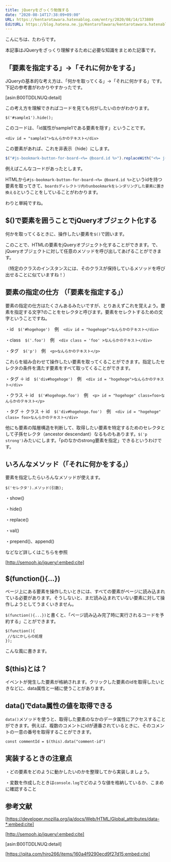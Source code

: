 ```yaml
---
title: jQueryをざっくり勉強する
date: "2020-08-14T17:38:09+09:00"
URL: https://kentarotawara.hatenablog.com/entry/2020/08/14/173809
EditURL: https://blog.hatena.ne.jp/KentaroTawara/kentarotawara.hatenablog.com/atom/entry/26006613614314449
---
```



こんにちは、たわらです。

本記事はJQueryをざっくり理解するために必要な知識をまとめた記事です。



## 「要素を指定する」→「それに何かをする」

JQueryの基本的な考え方は、「何かを取ってくる」→「それに何かする」です。下記の参考書がわかりやすかったです。


[asin:B00TDDLNUQ:detail]





この考え方を理解できればコードを見ても何がしたいのかがわかります。

```
$('#sample1').hide();
```

このコードは、「id属性がsample1である要素を隠す」ということです。

```
<div id = "sample1">なんらかのテキスト</div>
```

この要素があれば、これを非表示（hide）にします。

```javascript
$("#js-bookmark-button-for-board-<%= @board.id %>").replaceWith("<%= j(render('boards/unbookmark', board: @board)) %>");
```

例えばこんなコードがあったとします。

HTMLから`#js-bookmark-button-for-board-<%= @board.id %>`というidを持つ要素を取ってきて、`boardsディレクトリ内のunbookmarkをレンダリングした要素に置き換える`ということをしていることがわかります。

わりと単純ですね。

## $()で要素を囲うことでjQueryオブジェクト化する

何かを取ってくるときに、操作したい要素を`$()`で囲います。

このことで、HTMLの要素をjQueryオブジェクト化することができます。で、jQueryオブジェクトに対して任意のメソッドを呼び出してあげることができます。

（特定のクラスのインスタンスには、そのクラスが保持しているメソッドを呼び出せることに似ていますね！）

## 要素の指定の仕方 （「要素を指定する」）

要素の指定の仕方はたくさんあるみたいですが、とりあえずこれを覚えよう。要素を指定する文字?のことをセレクタと呼びます。要素をセレクトするための文字ということですね。

・id　`$('#hogehoge')`　例　`<div id = "hogehoge">なんらかのテキスト</div>`

・class　`$('.foo')`　例　`<div class = 'foo' >なんらかのテキスト</div>`

・タグ　`$('p')`　例　`<p>なんらかのテキスト</p>`



これらを組み合わせて操作したい要素を取ってくることができます。指定したセレクタの条件を満たす要素をすべて取ってくることができます。



・タグ ＋ id　`$('div#hogehoge')`　例　`<div id = "hogehoge">なんらかのテキスト</div>`

・クラス ＋ id　`$('#hogehoge.foo')`　例　`<p> id = "hogehoge" class=foo>なんらかのテキスト</p>`

・タグ ＋ クラス ＋ id　`$('div#hogehoge.foo')`　例　`<div id = "hogehoge" class= foo>なんらかのテキスト</div>`



他にも要素の階層構造を判断して、取得したい要素を特定するためのセレクタとして子孫セレクタ（ancestor descendant）なるものもあります。`$('p strong')`みたいにします。「pのなかのstrong要素を指定」できるというわけです。

## いろんなメソッド（「それに何かをする」）

要素を指定したらいろんなメソッドが使えます。

```
$('セレクタ').メソッド(引数);
```

・show()

・hide()

・replace()

・val()

・prepend()、append()

などなど詳しくはこちらを参照

[http://semooh.jp/jquery/:embed:cite]




## $(function(){...})

ページ上にある要素を操作したいときには、すべての要素がページに読み込まれている必要があります。そうしないと、まだ読み込まれていない要素に対して操作しようとしてうまくいきません。

`$(function(){...})`と書くと、「ページ読み込み完了時に実行されるコードを予約する」ことができます。

```
$(function(){
 //なにかしらの処理
});
```

こんな風に書きます。



## $(this)とは？

イベントが発生した要素が格納されます。クリックした要素のidを取得したいときなどに、data属性と一緒に使うことがあります。



## data()でdata属性の値を取得できる

`data()`メソッドを使うと、取得した要素のなかのデータ属性にアクセスすることができます。例えば、複数のコメントにidが連番されているときに、そのコメントの一意の番号を取得することができます。

```
const commentId = $(this).data("comment-id")
```

## 実装するときの注意点

・どの要素をどのように動かしたいのかを整理してから実装しましょう。

・変数を作成したときは`console.log`でどのような値を格納しているか、こまめに確認すること



## 参考文献


[https://developer.mozilla.org/ja/docs/Web/HTML/Global_attributes/data-*:embed:cite]



[http://semooh.jp/jquery/:embed:cite]

[asin:B00TDDLNUQ:detail]



[https://qiita.com/hiro266/items/160a4f9290ecd9f27d15:embed:cite]


